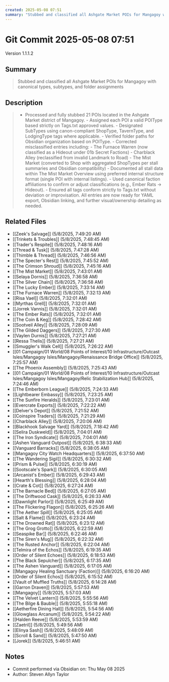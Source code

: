 ```yaml
---
created: 2025-05-08 07:51
summary: "Stubbed and classified all Ashgate Market POIs for Mangagoy with canonical types, subtypes, and folder assignments"
---
```


# Git Commit 2025-05-08 07:51

Version 1.1.1.2

## Summary
> Stubbed and classified all Ashgate Market POIs for Mangagoy with canonical types, subtypes, and folder assignments

## Description
> - Processed and fully stubbed 21 POIs located in the Ashgate Market district of Mangagoy. - Assigned each POI a valid POIType based strictly on Tags.txt approved values. - Designated SubTypes using canon-compliant ShopType, TavernType, and LodgingType tags where applicable. - Verified folder paths for Obsidian organization based on POIType. - Corrected misclassified entries including:   - The Furnace Warren (now classified as a Hideout under 01b Secret Factions)   - Charblack Alley (reclassified from invalid Landmark to Road)   - The Mist Market (converted to Shop with aggregated ShopTypes per stall summaries and Obsidian compatibility) - Documented all stall data within The Mist Market Overview using preferred internal structure format (single POI with internal listings). - Used canonical faction affiliations to confirm or adjust classifications (e.g., Ember Rats → Hideout). - Ensured all tags conform strictly to Tags.txt without deviation or improvisation.  All entries are now ready for YAML export, Obsidian linking, and further visual/ownership detailing as needed.

## Related Files
- [[Zeek's Salvage]] (5/8/2025, 7:49:20 AM)
- [[Trinkets & Troubles]] (5/8/2025, 7:48:45 AM)
- [[Trader's Respite]] (5/8/2025, 7:48:16 AM)
- [[Thread &  Tusk]] (5/8/2025, 7:47:28 AM)
- [[Thimble & Thread]] (5/8/2025, 7:46:56 AM)
- [[The Specter's Rest]] (5/8/2025, 7:45:52 AM)
- [[The Crimson Shroud]] (5/8/2025, 7:45:16 AM)
- [[The Mist Market]] (5/8/2025, 7:43:01 AM)
- [[Selaya Dornis]] (5/8/2025, 7:36:58 AM)
- [[The Silver Chain]] (5/8/2025, 7:36:58 AM)
- [[The Lucky Ember]] (5/8/2025, 7:33:14 AM)
- [[The Furnace Warren]] (5/8/2025, 7:32:13 AM)
- [[Risa Vael]] (5/8/2025, 7:32:01 AM)
- [[Myrthas Grell]] (5/8/2025, 7:32:01 AM)
- [[Jorrek Vannis]] (5/8/2025, 7:32:01 AM)
- [[The Ember Rats]] (5/8/2025, 7:32:01 AM)
- [[The Coin & Keg]] (5/8/2025, 7:28:42 AM)
- [[Sootveil Alley]] (5/8/2025, 7:28:09 AM)
- [[The Gilded Daggers]] (5/8/2025, 7:27:30 AM)
- [[Vaylen Durnis]] (5/8/2025, 7:27:21 AM)
- [[Ressa Thelis]] (5/8/2025, 7:27:21 AM)
- [[Smuggler's Walk Cell]] (5/8/2025, 7:26:22 AM)
- [[01 Campaign/01 World/08 Points of Interest/10 Infrastructure/Outcast Isles/Mangagoy Isles/Mangagoy/Renaissance Bridge Office]] (5/8/2025, 7:25:57 AM)
- [[The Phoenix Assembly]] (5/8/2025, 7:25:43 AM)
- [[01 Campaign/01 World/08 Points of Interest/10 Infrastructure/Outcast Isles/Mangagoy Isles/Mangagoy/Relic Stabilization Hub]] (5/8/2025, 7:24:46 AM)
- [[The Emberborn League]] (5/8/2025, 7:24:33 AM)
- [[Lightbearer Embassy]] (5/8/2025, 7:23:25 AM)
- [[The Sunfire Heralds]] (5/8/2025, 7:23:01 AM)
- [[Evercrate Exports]] (5/8/2025, 7:22:22 AM)
- [[Delver's Depot]] (5/8/2025, 7:21:52 AM)
- [[Coinspire Traders]] (5/8/2025, 7:21:29 AM)
- [[Charblack Alley]] (5/8/2025, 7:20:06 AM)
- [[Blackhook Salvage Yard]] (5/8/2025, 7:18:42 AM)
- [[Selira Duskweld]] (5/8/2025, 7:04:01 AM)
- [[The Iron Syndicate]] (5/8/2025, 7:04:01 AM)
- [[Ashen Vanguard Outpost]] (5/8/2025, 6:38:33 AM)
- [[Vanguard Barracks]] (5/8/2025, 6:38:05 AM)
- [[Mangagoy City Watch Headquarters]] (5/8/2025, 6:37:50 AM)
- [[The Wandering Sigil]] (5/8/2025, 6:30:32 AM)
- [[Prism & Pulse]] (5/8/2025, 6:30:19 AM)
- [[Sootscale's Spark]] (5/8/2025, 6:30:05 AM)
- [[Arcanist's Ember]] (5/8/2025, 6:29:43 AM)
- [[Hearth's Blessing]] (5/8/2025, 6:28:04 AM)
- [[Crate & Cot]] (5/8/2025, 6:27:24 AM)
- [[The Barnacle Bed]] (5/8/2025, 6:27:05 AM)
- [[The Driftwood Cask]] (5/8/2025, 6:26:33 AM)
- [[Dawnlight Parlor]] (5/8/2025, 6:25:49 AM)
- [[The Flickering Flagon]] (5/8/2025, 6:25:26 AM)
- [[The Aether Spill]] (5/8/2025, 6:25:05 AM)
- [[Salt & Flame]] (5/8/2025, 6:23:24 AM)
- [[The Drowned Rat]] (5/8/2025, 6:23:12 AM)
- [[The Grog Grotto]] (5/8/2025, 6:22:59 AM)
- [[Seaspike Bar]] (5/8/2025, 6:22:46 AM)
- [[The Siren's Mug]] (5/8/2025, 6:22:32 AM)
- [[The Rusted Anchor]] (5/8/2025, 6:22:04 AM)
- [[Telmira of the Echos]] (5/8/2025, 6:19:35 AM)
- [[Order of Silent Echoes]] (5/8/2025, 6:18:53 AM)
- [[The Black Sepulcher]] (5/8/2025, 6:17:35 AM)
- [[The Ashen Vanguard]] (5/8/2025, 6:17:05 AM)
- [[Mangagoy Healing Sanctuary (Faction)]] (5/8/2025, 6:16:20 AM)
- [[Order of Silent Echos]] (5/8/2025, 6:15:52 AM)
- [[Vault of Muffled Truths]] (5/8/2025, 6:14:28 AM)
- [[Garron Draven]] (5/8/2025, 5:57:53 AM)
- [[Mangagoy]] (5/8/2025, 5:57:03 AM)
- [[The Velvet Lantern]] (5/8/2025, 5:55:56 AM)
- [[The Bilge & Bauble]] (5/8/2025, 5:55:18 AM)
- [[Aetherfire Dining Hall]] (5/8/2025, 5:54:56 AM)
- [[Glowglass Arcanum]] (5/8/2025, 5:54:22 AM)
- [[Halden Reeve]] (5/8/2025, 5:53:59 AM)
- [[Zaetril]] (5/8/2025, 5:49:56 AM)
- [[Elinya Sash]] (5/8/2025, 5:48:09 AM)
- [[Scroll & Sand]] (5/8/2025, 5:47:50 AM)
- [[Jorek]] (5/8/2025, 5:46:51 AM)

## Notes
- Commit performed via Obsidian on: Thu May 08 2025
- Author: Steven Allyn Taylor

